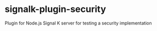 # signalk-plugin-security

Plugin for Node.js Signal K server for testing a security implementation
